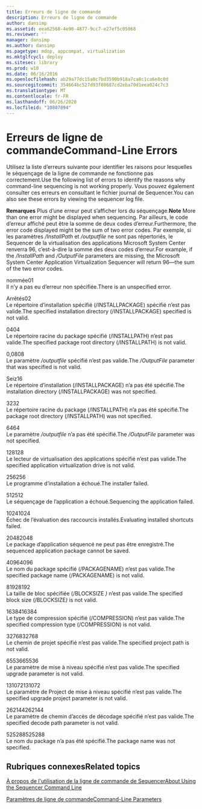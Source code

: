 ```yaml
---
title: Erreurs de ligne de commande
description: Erreurs de ligne de commande
author: dansimp
ms.assetid: eea62568-4e90-4877-9cc7-e27ef5c05068
ms.reviewer: ''
manager: dansimp
ms.author: dansimp
ms.pagetype: mdop, appcompat, virtualization
ms.mktglfcycl: deploy
ms.sitesec: library
ms.prod: w10
ms.date: 06/16/2016
ms.openlocfilehash: ab29a77dc15a8c7bd3590b918a7ca8c1ca6e8c0d
ms.sourcegitcommit: 354664bc527d93f80687cd2eba70d1eea024c7c3
ms.translationtype: MT
ms.contentlocale: fr-FR
ms.lasthandoff: 06/26/2020
ms.locfileid: "10807894"
---
```

# <span data-ttu-id="23ab1-103">Erreurs de ligne de commande</span><span class="sxs-lookup"><span data-stu-id="23ab1-103">Command-Line Errors</span></span>


<span data-ttu-id="23ab1-104">Utilisez la liste d’erreurs suivante pour identifier les raisons pour lesquelles le séquençage de la ligne de commande ne fonctionne pas correctement.</span><span class="sxs-lookup"><span data-stu-id="23ab1-104">Use the following list of errors to identify the reasons why command-line sequencing is not working properly.</span></span> <span data-ttu-id="23ab1-105">Vous pouvez également consulter ces erreurs en consultant le fichier journal de Sequencer.</span><span class="sxs-lookup"><span data-stu-id="23ab1-105">You can also see these errors by viewing the sequencer log file.</span></span>

<span data-ttu-id="23ab1-106">**Remarques**  Plus d’une erreur peut s’afficher lors du séquençage.</span><span class="sxs-lookup"><span data-stu-id="23ab1-106">**Note** More than one error might be displayed when sequencing.</span></span> <span data-ttu-id="23ab1-107">Par ailleurs, le code d’erreur affiché peut être la somme de deux codes d’erreur.</span><span class="sxs-lookup"><span data-stu-id="23ab1-107">Furthermore, the error code displayed might be the sum of two error codes.</span></span> <span data-ttu-id="23ab1-108">Par exemple, si les paramètres */InstallPath* et */outputfile* ne sont pas répertoriés, le Sequencer de la virtualisation des applications Microsoft System Center renverra 96, c’est-à-dire la somme des deux codes d’erreur.</span><span class="sxs-lookup"><span data-stu-id="23ab1-108">For example, if the */InstallPath* and */OutputFile* parameters are missing, the Microsoft System Center Application Virtualization Sequencer will return 96—the sum of the two error codes.</span></span>

 

<a href="" id="01"></a><span data-ttu-id="23ab1-109">nommée</span><span class="sxs-lookup"><span data-stu-id="23ab1-109">01</span></span>  
<span data-ttu-id="23ab1-110">Il n’y a pas eu d’erreur non spécifiée.</span><span class="sxs-lookup"><span data-stu-id="23ab1-110">There is an unspecified error.</span></span>

<a href="" id="02"></a><span data-ttu-id="23ab1-111">Arrêtés</span><span class="sxs-lookup"><span data-stu-id="23ab1-111">02</span></span>  
<span data-ttu-id="23ab1-112">Le répertoire d’installation spécifié (/INSTALLPACKAGE) spécifié n’est pas valide.</span><span class="sxs-lookup"><span data-stu-id="23ab1-112">The specified installation directory (/INSTALLPACKAGE) specified is not valid.</span></span>

<a href="" id="04"></a><span data-ttu-id="23ab1-113">04</span><span class="sxs-lookup"><span data-stu-id="23ab1-113">04</span></span>  
<span data-ttu-id="23ab1-114">Le répertoire racine du package spécifié (/INSTALLPATH) n’est pas valide.</span><span class="sxs-lookup"><span data-stu-id="23ab1-114">The specified package root directory (/INSTALLPATH) is not valid.</span></span>

<a href="" id="08"></a><span data-ttu-id="23ab1-115">0,08</span><span class="sxs-lookup"><span data-stu-id="23ab1-115">08</span></span>  
<span data-ttu-id="23ab1-116">Le paramètre */outputfile* spécifié n’est pas valide.</span><span class="sxs-lookup"><span data-stu-id="23ab1-116">The */OutputFile* parameter that was specified is not valid.</span></span>

<a href="" id="16"></a><span data-ttu-id="23ab1-117">Seiz</span><span class="sxs-lookup"><span data-stu-id="23ab1-117">16</span></span>  
<span data-ttu-id="23ab1-118">Le répertoire d’installation (/INSTALLPACKAGE) n’a pas été spécifié.</span><span class="sxs-lookup"><span data-stu-id="23ab1-118">The installation directory (/INSTALLPACKAGE) was not specified.</span></span>

<a href="" id="32"></a><span data-ttu-id="23ab1-119">32</span><span class="sxs-lookup"><span data-stu-id="23ab1-119">32</span></span>  
<span data-ttu-id="23ab1-120">Le répertoire racine du package (/INSTALLPATH) n’a pas été spécifié.</span><span class="sxs-lookup"><span data-stu-id="23ab1-120">The package root directory (/INSTALLPATH) was not specified.</span></span>

<a href="" id="64"></a><span data-ttu-id="23ab1-121">64</span><span class="sxs-lookup"><span data-stu-id="23ab1-121">64</span></span>  
<span data-ttu-id="23ab1-122">Le paramètre */outputfile* n’a pas été spécifié.</span><span class="sxs-lookup"><span data-stu-id="23ab1-122">The */OutputFile* parameter was not specified.</span></span>

<a href="" id="128"></a><span data-ttu-id="23ab1-123">128</span><span class="sxs-lookup"><span data-stu-id="23ab1-123">128</span></span>  
<span data-ttu-id="23ab1-124">Le lecteur de virtualisation des applications spécifié n’est pas valide.</span><span class="sxs-lookup"><span data-stu-id="23ab1-124">The specified application virtualization drive is not valid.</span></span>

<a href="" id="256"></a><span data-ttu-id="23ab1-125">256</span><span class="sxs-lookup"><span data-stu-id="23ab1-125">256</span></span>  
<span data-ttu-id="23ab1-126">Le programme d’installation a échoué.</span><span class="sxs-lookup"><span data-stu-id="23ab1-126">The installer failed.</span></span>

<a href="" id="512"></a><span data-ttu-id="23ab1-127">512</span><span class="sxs-lookup"><span data-stu-id="23ab1-127">512</span></span>  
<span data-ttu-id="23ab1-128">Le séquençage de l’application a échoué.</span><span class="sxs-lookup"><span data-stu-id="23ab1-128">Sequencing the application failed.</span></span>

<a href="" id="1024"></a><span data-ttu-id="23ab1-129">1024</span><span class="sxs-lookup"><span data-stu-id="23ab1-129">1024</span></span>  
<span data-ttu-id="23ab1-130">Échec de l’évaluation des raccourcis installés.</span><span class="sxs-lookup"><span data-stu-id="23ab1-130">Evaluating installed shortcuts failed.</span></span>

<a href="" id="2048"></a><span data-ttu-id="23ab1-131">2048</span><span class="sxs-lookup"><span data-stu-id="23ab1-131">2048</span></span>  
<span data-ttu-id="23ab1-132">Le package d’application séquencé ne peut pas être enregistré.</span><span class="sxs-lookup"><span data-stu-id="23ab1-132">The sequenced application package cannot be saved.</span></span>

<a href="" id="4096"></a><span data-ttu-id="23ab1-133">4096</span><span class="sxs-lookup"><span data-stu-id="23ab1-133">4096</span></span>  
<span data-ttu-id="23ab1-134">Le nom du package spécifié (/PACKAGENAME) n’est pas valide.</span><span class="sxs-lookup"><span data-stu-id="23ab1-134">The specified package name (/PACKAGENAME) is not valid.</span></span>

<a href="" id="8192"></a><span data-ttu-id="23ab1-135">8192</span><span class="sxs-lookup"><span data-stu-id="23ab1-135">8192</span></span>  
<span data-ttu-id="23ab1-136">La taille de bloc spécifiée (/BLOCKSIZE <em> ) </em> n’est pas valide.</span><span class="sxs-lookup"><span data-stu-id="23ab1-136">The specified block size (/BLOCKSIZE<em>)</em> is not valid.</span></span>

<a href="" id="16384"></a><span data-ttu-id="23ab1-137">16384</span><span class="sxs-lookup"><span data-stu-id="23ab1-137">16384</span></span>  
<span data-ttu-id="23ab1-138">Le type de compression spécifié (/COMPRESSION) n’est pas valide.</span><span class="sxs-lookup"><span data-stu-id="23ab1-138">The specified compression type (/COMPRESSION) is not valid.</span></span>

<a href="" id="32768"></a><span data-ttu-id="23ab1-139">32768</span><span class="sxs-lookup"><span data-stu-id="23ab1-139">32768</span></span>  
<span data-ttu-id="23ab1-140">Le chemin de projet spécifié n’est pas valide.</span><span class="sxs-lookup"><span data-stu-id="23ab1-140">The specified project path is not valid.</span></span>

<a href="" id="65536"></a><span data-ttu-id="23ab1-141">65536</span><span class="sxs-lookup"><span data-stu-id="23ab1-141">65536</span></span>  
<span data-ttu-id="23ab1-142">Le paramètre de mise à niveau spécifié n’est pas valide.</span><span class="sxs-lookup"><span data-stu-id="23ab1-142">The specified upgrade parameter is not valid.</span></span>

<a href="" id="131072"></a><span data-ttu-id="23ab1-143">131072</span><span class="sxs-lookup"><span data-stu-id="23ab1-143">131072</span></span>  
<span data-ttu-id="23ab1-144">Le paramètre de Project de mise à niveau spécifié n’est pas valide.</span><span class="sxs-lookup"><span data-stu-id="23ab1-144">The specified upgrade project parameter is not valid.</span></span>

<a href="" id="262144"></a><span data-ttu-id="23ab1-145">262144</span><span class="sxs-lookup"><span data-stu-id="23ab1-145">262144</span></span>  
<span data-ttu-id="23ab1-146">Le paramètre de chemin d’accès de décodage spécifié n’est pas valide.</span><span class="sxs-lookup"><span data-stu-id="23ab1-146">The specified decode path parameter is not valid.</span></span>

<a href="" id="525288"></a><span data-ttu-id="23ab1-147">525288</span><span class="sxs-lookup"><span data-stu-id="23ab1-147">525288</span></span>  
<span data-ttu-id="23ab1-148">Le nom du package n’a pas été spécifié.</span><span class="sxs-lookup"><span data-stu-id="23ab1-148">The package name was not specified.</span></span>

## <span data-ttu-id="23ab1-149">Rubriques connexes</span><span class="sxs-lookup"><span data-stu-id="23ab1-149">Related topics</span></span>


[<span data-ttu-id="23ab1-150">À propos de l'utilisation de la ligne de commande de Sequencer</span><span class="sxs-lookup"><span data-stu-id="23ab1-150">About Using the Sequencer Command Line</span></span>](about-using-the-sequencer-command-line.md)

[<span data-ttu-id="23ab1-151">Paramètres de ligne de commande</span><span class="sxs-lookup"><span data-stu-id="23ab1-151">Command-Line Parameters</span></span>](command-line-parameters.md)

 

 





